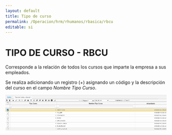 ```yaml
---
layout: default
title: Tipo de curso
permalink: /Operacion/hrm/rhumanos/rbasica/rbcu
editable: si
---
```


# TIPO DE CURSO - RBCU  

Corresponde a la relación de todos los cursos que imparte la empresa a sus empleados.   

Se realiza adicionando un registro (+) asignando un código y la descripción del curso en el campo _Nombre Tipo Curso_.  

![](rbcu.png)
